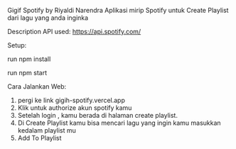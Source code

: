 Gigif Spotify by Riyaldi Narendra
Aplikasi mirip Spotify untuk Create Playlist dari lagu yang anda inginka

Description
API used: https://api.spotify.com/

Setup:

run npm install

run npm start

Cara Jalankan Web: 
1. pergi ke link gigih-spotify.vercel.app
2. Klik untuk authorize akun spotify kamu
3. Setelah login , kamu berada di halaman create playlist.
4. Di Create Playlist kamu bisa mencari lagu yang ingin kamu masukkan kedalam playlist mu
5. Add To Playlist
